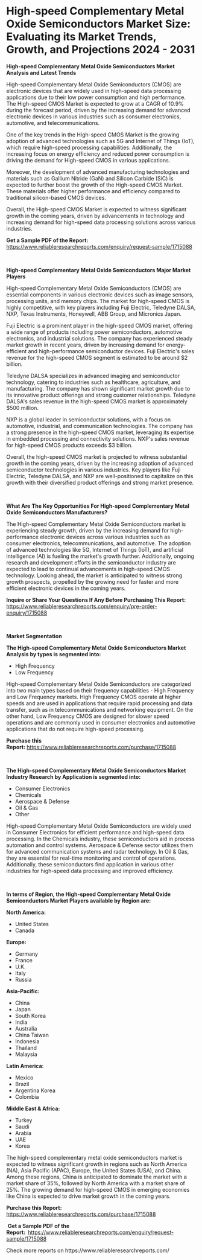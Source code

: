 <p><h1>High-speed Complementary Metal Oxide Semiconductors Market Size: Evaluating its Market Trends, Growth, and Projections 2024 - 2031</h1></p><p><strong>High-speed Complementary Metal Oxide Semiconductors Market Analysis and Latest Trends</strong></p>
<p><p>High-speed Complementary Metal Oxide Semiconductors (CMOS) are electronic devices that are widely used in high-speed data processing applications due to their low power consumption and high performance. The High-speed CMOS Market is expected to grow at a CAGR of 10.9% during the forecast period, driven by the increasing demand for advanced electronic devices in various industries such as consumer electronics, automotive, and telecommunications.</p><p>One of the key trends in the High-speed CMOS Market is the growing adoption of advanced technologies such as 5G and Internet of Things (IoT), which require high-speed processing capabilities. Additionally, the increasing focus on energy efficiency and reduced power consumption is driving the demand for High-speed CMOS in various applications.</p><p>Moreover, the development of advanced manufacturing technologies and materials such as Gallium Nitride (GaN) and Silicon Carbide (SiC) is expected to further boost the growth of the High-speed CMOS Market. These materials offer higher performance and efficiency compared to traditional silicon-based CMOS devices.</p><p>Overall, the High-speed CMOS Market is expected to witness significant growth in the coming years, driven by advancements in technology and increasing demand for high-speed data processing solutions across various industries.</p></p>
<p><strong>Get a Sample PDF of the Report:&nbsp;</strong> <a href="https://www.reliableresearchreports.com/enquiry/request-sample/1715088">https://www.reliableresearchreports.com/enquiry/request-sample/1715088</a></p>
<p>&nbsp;</p>
<p><strong>High-speed Complementary Metal Oxide Semiconductors Major Market Players</strong></p>
<p><p>High-speed Complementary Metal Oxide Semiconductors (CMOS) are essential components in various electronic devices such as image sensors, processing units, and memory chips. The market for high-speed CMOS is highly competitive, with key players including Fuji Electric, Teledyne DALSA, NXP, Texas Instruments, Honeywell, ABB Group, and Micronics Japan.</p><p>Fuji Electric is a prominent player in the high-speed CMOS market, offering a wide range of products including power semiconductors, automotive electronics, and industrial solutions. The company has experienced steady market growth in recent years, driven by increasing demand for energy-efficient and high-performance semiconductor devices. Fuji Electric's sales revenue for the high-speed CMOS segment is estimated to be around $2 billion.</p><p>Teledyne DALSA specializes in advanced imaging and semiconductor technology, catering to industries such as healthcare, agriculture, and manufacturing. The company has shown significant market growth due to its innovative product offerings and strong customer relationships. Teledyne DALSA's sales revenue in the high-speed CMOS market is approximately $500 million.</p><p>NXP is a global leader in semiconductor solutions, with a focus on automotive, industrial, and communication technologies. The company has a strong presence in the high-speed CMOS market, leveraging its expertise in embedded processing and connectivity solutions. NXP's sales revenue for high-speed CMOS products exceeds $3 billion.</p><p>Overall, the high-speed CMOS market is projected to witness substantial growth in the coming years, driven by the increasing adoption of advanced semiconductor technologies in various industries. Key players like Fuji Electric, Teledyne DALSA, and NXP are well-positioned to capitalize on this growth with their diversified product offerings and strong market presence.</p></p>
<p>&nbsp;</p>
<p><strong>What Are The Key Opportunities For High-speed Complementary Metal Oxide Semiconductors Manufacturers?</strong></p>
<p><p>The High-speed Complementary Metal Oxide Semiconductors market is experiencing steady growth, driven by the increasing demand for high-performance electronic devices across various industries such as consumer electronics, telecommunications, and automotive. The adoption of advanced technologies like 5G, Internet of Things (IoT), and artificial intelligence (AI) is fueling the market's growth further. Additionally, ongoing research and development efforts in the semiconductor industry are expected to lead to continual advancements in high-speed CMOS technology. Looking ahead, the market is anticipated to witness strong growth prospects, propelled by the growing need for faster and more efficient electronic devices in the coming years.</p></p>
<p><strong>Inquire or Share Your Questions If Any Before Purchasing This Report:</strong> <a href="https://www.reliableresearchreports.com/enquiry/pre-order-enquiry/1715088">https://www.reliableresearchreports.com/enquiry/pre-order-enquiry/1715088</a></p>
<p>&nbsp;</p>
<p><strong>Market Segmentation</strong></p>
<p><strong>The High-speed Complementary Metal Oxide Semiconductors Market Analysis by types is segmented into:</strong></p>
<p><ul><li>High Frequency</li><li>Low Frequency</li></ul></p>
<p><p>High-speed Complementary Metal Oxide Semiconductors are categorized into two main types based on their frequency capabilities - High Frequency and Low Frequency markets. High Frequency CMOS operate at higher speeds and are used in applications that require rapid processing and data transfer, such as in telecommunications and networking equipment. On the other hand, Low Frequency CMOS are designed for slower speed operations and are commonly used in consumer electronics and automotive applications that do not require high-speed processing.</p></p>
<p><strong>Purchase this Report:&nbsp;</strong><a href="https://www.reliableresearchreports.com/purchase/1715088">https://www.reliableresearchreports.com/purchase/1715088</a></p>
<p>&nbsp;</p>
<p><strong>The High-speed Complementary Metal Oxide Semiconductors Market Industry Research by Application is segmented into:</strong></p>
<p><ul><li>Consumer Electronics</li><li>Chemicals</li><li>Aerospace & Defense</li><li>Oil & Gas</li><li>Other</li></ul></p>
<p><p>High-speed Complementary Metal Oxide Semiconductors are widely used in Consumer Electronics for efficient performance and high-speed data processing. In the Chemicals industry, these semiconductors aid in process automation and control systems. Aerospace & Defense sector utilizes them for advanced communication systems and radar technology. In Oil & Gas, they are essential for real-time monitoring and control of operations. Additionally, these semiconductors find application in various other industries for high-speed data processing and improved efficiency.</p></p>
<p>&nbsp;</p>
<p><strong>In terms of Region, the High-speed Complementary Metal Oxide Semiconductors Market Players available by Region are:</strong></p>
<p>
    <p> <strong> North America: </strong>
        <ul>
            <li>United States</li>
            <li>Canada</li>
        </ul>
        </p> 
    <p> <strong> Europe: </strong>
        <ul>
            <li>Germany</li>
            <li>France</li>
            <li>U.K.</li>
            <li>Italy</li>
            <li>Russia</li>
        </ul>
        </p> 
    <p> <strong> Asia-Pacific: </strong>
        <ul>
            <li>China</li>
            <li>Japan</li>
            <li>South Korea</li>
            <li>India</li>
            <li>Australia</li>
            <li>China Taiwan</li>
            <li>Indonesia</li>
            <li>Thailand</li>
            <li>Malaysia</li>
        </ul>
        </p> 
    <p> <strong> Latin America: </strong>
        <ul>
            <li>Mexico</li>
            <li>Brazil</li>
            <li>Argentina Korea</li>
            <li>Colombia</li>
        </ul>
        </p> 
    <p> <strong> Middle East & Africa: </strong>
        <ul>
            <li>Turkey</li>
            <li>Saudi</li>
            <li>Arabia</li>
            <li>UAE</li>
            <li>Korea</li>
        </ul>
    </p>
    </p>
<p><p>The high-speed complementary metal oxide semiconductors market is expected to witness significant growth in regions such as North America (NA), Asia Pacific (APAC), Europe, the United States (USA), and China. Among these regions, China is anticipated to dominate the market with a market share of 35%, followed by North America with a market share of 25%. The growing demand for high-speed CMOS in emerging economies like China is expected to drive market growth in the coming years.</p></p>
<p><strong>Purchase this Report: </strong><a href="https://www.reliableresearchreports.com/purchase/1715088">https://www.reliableresearchreports.com/purchase/1715088</a></p>
<p>&nbsp;<strong>Get a Sample PDF of the Report:&nbsp;&nbsp;</strong><a href="https://www.reliableresearchreports.com/enquiry/request-sample/1715088">https://www.reliableresearchreports.com/enquiry/request-sample/1715088</a></p>
<p><strong></strong></p>
<p>Check more reports on https://www.reliableresearchreports.com/</p>